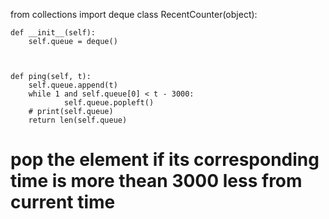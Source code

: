 from collections import deque
class RecentCounter(object):

    def __init__(self):
        self.queue = deque()
       


    def ping(self, t):
        self.queue.append(t)
        while 1 and self.queue[0] < t - 3000:
                self.queue.popleft()
        # print(self.queue)
        return len(self.queue)

# pop the element if its corresponding time is more thean 3000 less from current time
